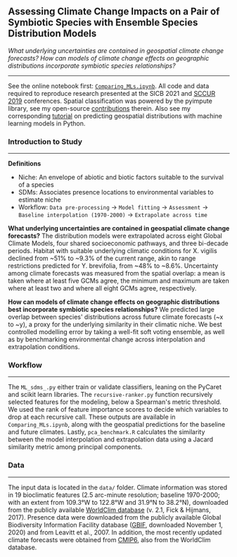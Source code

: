 ## Assessing Climate Change Impacts on a Pair of Symbiotic Species with Ensemble Species Distribution Models


*What underlying uncertainties are contained in geospatial climate change forecasts? How can models of climate change effects on geographic distributions incorporate symbiotic species relationships?*

---

See the online notebook first: [`Comparing_MLs.ipynb`](https://nbviewer.jupyter.org/github/daniel-furman/ensemble-climate-projections/blob/main/Comparing_MLs.ipynb). All code and data required to reproduce research presented at the SICB 2021 and [SCCUR 2019](https://drive.google.com/file/d/114wmqQgjkc5DHLQmVI19AvlTw4K_daYQ/view?usp=sharing) conferences. Spatial classification was powered by the pyimpute library, see my open-source [contributions](https://github.com/perrygeo/pyimpute/pull/21) therein. Also see my corresponding <a target="_blank" rel="noopener noreferrer" href="https://daniel-furman.github.io/py-sdms-tutorial/"> tutorial</a> on predicting geospatial distributions with machine learning models in Python.

### Introduction to Study
---

**Definitions**

* Niche: An envelope of abiotic and biotic factors suitable to the survival of a species
* SDMs: Associates presence locations to environmental variables to estimate niche
* Workflow: `Data pre-processing` -> `Model fitting` -> `Assessment` -> `Baseline interpolation (1970-2000)` -> `Extrapolate across time`

**What underlying uncertainties are contained in geospatial climate change forecasts?** The distribution models were extrapolated across eight Global Climate Models, four shared socioeconomic pathways, and three bi-decade periods. Habitat with suitable underlying climatic conditions for X. vigilis declined from ~51% to ~9.3% of the current range, akin to range restrictions predicted for Y. brevifolia, from ~48% to ~8.6%. Uncertainty among climate forecasts was measured from the spatial overlap: a mean is taken where at least five GCMs agree, the minimum and maximum are taken where at least two and where all eight GCMs agree, respectively.

**How can models of climate change effects on geographic distributions best incorporate symbiotic species relationships?** We predicted large overlap between species' distributions across future climate forecasts (~x to ~y), a proxy for the underlying similarity in their climatic niche. We best controlled modelling error by taking a well-fit soft voting ensemble, as well as by benchmarking environmental change across interpolation and extrapolation conditions.


### Workflow

---

The `ML_sdms_.py` either train or validate classifiers, leaning on the PyCaret and scikit learn libraries. The `recursive-ranker.py` function recursively selected features for the modeling, below a Spearman's metric threshold. We used the rank of feature importance scores to decide which variables to drop at each recursive call. These outputs are available in `Comparing_MLs.ipynb`, along with the geospatial predictions for the baseline and future climates. Lastly, `pca_benchmark.R` calculates the similarity between the model interpolation and extrapolation data using a Jacard similarity metric among principal components. 



### Data

---

The input data is located in the `data/` folder. Climate information was stored in 19 bioclimatic features (2.5 arc-minute resolution; baseline 1970-2000; with an extent from 109.3°W to 122.8°W and 31.9°N to 38.2°N), downloaded from the publicly available [WorldClim database](https://www.worldclim.org) (v. 2.1, Fick & Hijmans, 2017). Presence data were downloaded from the publicly available Global Biodiversity Information Facility database ([GBIF](https://www.gbif.org), downloaded November 1, 2020) and from Leavitt et al., 2007. In addition, the most recently updated climate forecasts were obtained from [CMIP6](https://www.worldclim.org/data/cmip6/cmip6_clim2.5m.html), also from the WorldClim database. 

